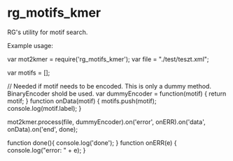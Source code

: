 # rg_motifs_kmer
RG's utility for motif search.

Example usage:

var mot2kmer = require('rg_motifs_kmer');
var file = "./test/teszt.xml";

var motifs = [];

// Needed if motif needs to be encoded. This is only a dummy method. BinaryEncoder shold be used.
var dummyEncoder = function(motif) {
	return motif;
}
function onData(motif) {
	motifs.push(motif);
	console.log(motif.label);
}

mot2kmer.process(file, dummyEncoder).on('error', onERR).on('data', onData).on('end', done);

 function done(){
	console.log('done');
 }
 function onERR(e) {
	console.log("error: " + e);
 }
